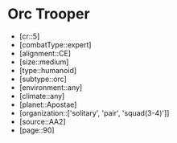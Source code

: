 
# Orc Trooper

- [cr::5]
- [combatType::expert]
- [alignment::CE]
- [size::medium]
- [type::humanoid]
- [subtype::orc]
- [environment::any]
- [climate::any]
- [planet::Apostae]
- [organization::['solitary', 'pair', 'squad(3-4)']]
- [source::AA2]
- [page::90]
